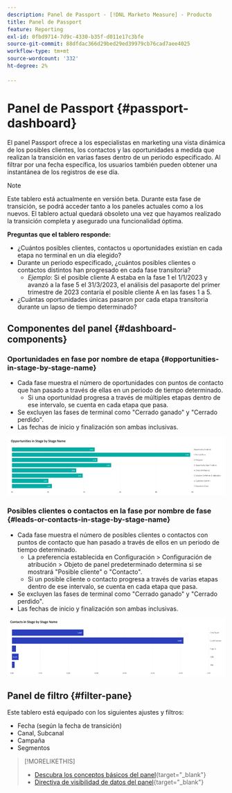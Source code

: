 ```yaml
---
description: Panel de Passport - [!DNL Marketo Measure] - Producto
title: Panel de Passport
feature: Reporting
exl-id: 0fbd9714-7d9c-4330-b35f-d011e17c3bfe
source-git-commit: 88dfdac366d29bed29ed39979cb76cad7aee4025
workflow-type: tm+mt
source-wordcount: '332'
ht-degree: 2%

---
```


# Panel de Passport {#passport-dashboard}

El panel Passport ofrece a los especialistas en marketing una vista dinámica de los posibles clientes, los contactos y las oportunidades a medida que realizan la transición en varias fases dentro de un periodo especificado. Al filtrar por una fecha específica, los usuarios también pueden obtener una instantánea de los registros de ese día.

>[!NOTE]
>
>Este tablero está actualmente en versión beta. Durante esta fase de transición, se podrá acceder tanto a los paneles actuales como a los nuevos. El tablero actual quedará obsoleto una vez que hayamos realizado la transición completa y asegurado una funcionalidad óptima.

**Preguntas que el tablero responde:**

* ¿Cuántos posibles clientes, contactos u oportunidades existían en cada etapa no terminal en un día elegido?
* Durante un periodo especificado, ¿cuántos posibles clientes o contactos distintos han progresado en cada fase transitoria?
   * _Ejemplo_: Si el posible cliente A estaba en la fase 1 el 1/1/2023 y avanzó a la fase 5 el 31/3/2023, el análisis del pasaporte del primer trimestre de 2023 contaría el posible cliente A en las fases 1 a 5.
* ¿Cuántas oportunidades únicas pasaron por cada etapa transitoria durante un lapso de tiempo determinado?

## Componentes del panel {#dashboard-components}

### Oportunidades en fase por nombre de etapa {#opportunities-in-stage-by-stage-name}

* Cada fase muestra el número de oportunidades con puntos de contacto que han pasado a través de ellas en un periodo de tiempo determinado.
   * Si una oportunidad progresa a través de múltiples etapas dentro de ese intervalo, se cuenta en cada etapa que pasa.
* Se excluyen las fases de terminal como &quot;Cerrado ganado&quot; y &quot;Cerrado perdido&quot;.
* Las fechas de inicio y finalización son ambas inclusivas.

![](assets/passport-dashboard-1.png)

### Posibles clientes o contactos en la fase por nombre de fase {#leads-or-contacts-in-stage-by-stage-name}

* Cada fase muestra el número de posibles clientes o contactos con puntos de contacto que han pasado a través de ellos en un periodo de tiempo determinado.
   * La preferencia establecida en Configuración > Configuración de atribución > Objeto de panel predeterminado determina si se mostrará &quot;Posible cliente&quot; o &quot;Contacto&quot;.
   * Si un posible cliente o contacto progresa a través de varias etapas dentro de ese intervalo, se cuenta en cada etapa que pasa.
* Se excluyen las fases de terminal como &quot;Cerrado ganado&quot; y &quot;Cerrado perdido&quot;.
* Las fechas de inicio y finalización son ambas inclusivas.

![](assets/passport-dashboard-2.png)

## Panel de filtro {#filter-pane}

Este tablero está equipado con los siguientes ajustes y filtros:

* Fecha (según la fecha de transición)
* Canal, Subcanal
* Campaña
* Segmentos

>[!MORELIKETHIS]
>
>* [Descubra los conceptos básicos del panel](/help/marketo-measure-discover-ui/dashboards/discover-dashboard-basics.md){target="_blank"}
>* [Directiva de visibilidad de datos del panel](/help/marketo-measure-discover-ui/dashboards/dashboard-data-visibility-policy.md){target="_blank"}
